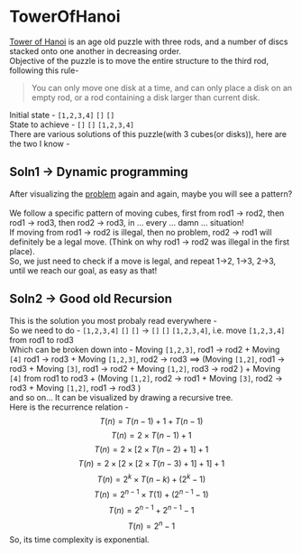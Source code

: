 # TowerOfHanoi

[Tower of Hanoi](https://en.wikipedia.org/wiki/Tower_of_Hanoi) is an age old puzzle with three rods, and a number of discs stacked onto one another in decreasing order. <br>
Objective of the puzzle is to move the entire structure to the third rod, following this rule- 
> You can only move one disk at a time, and can only place a disk on an empty rod, or a rod containing a disk larger than current disk.

Initial state - `[1,2,3,4]` `[]` `[]` <br>
State to achieve - `[]` `[]` `[1,2,3,4]` <br>
There are various solutions of this puzzle(with 3 cubes(or disks)), here are the two I know -  

## Soln1 -> Dynamic programming

After visualizing the [problem](http://towersofhanoi.info/Animate.aspx) again and again, maybe you will see a pattern? <br> <br>
We follow a specific pattern of moving cubes, first from rod1 -> rod2, then rod1 -> rod3, then rod2 -> rod3, in ... every ... damn ... situation! <br>
If moving from rod1 -> rod2 is illegal, then no problem, rod2 -> rod1 will definitely be a legal move. (Think on why rod1 -> rod2 was illegal in the first place). <br>
So, we just need to check if a move is legal, and repeat 1->2, 1->3, 2->3, until we reach our goal, as easy as that!

## Soln2 -> Good old Recursion

This is the solution you most probaly read everywhere - <br>
So we need to do - `[1,2,3,4]` `[]` `[]` $\rightarrow$ `[]` `[]` `[1,2,3,4]`, i.e. move `[1,2,3,4]` from rod1 to rod3 <br>
Which can be broken down into - Moving `[1,2,3]`, rod1 -> rod2 + Moving `[4]` rod1 -> rod3 + Moving `[1,2,3]`, rod2 -> rod3
$\implies$ (Moving `[1,2]`, rod1 -> rod3 + Moving `[3]`, rod1 -> rod2 + Moving `[1,2]`, rod3 -> rod2 ) + Moving `[4]` from rod1 to rod3 + (Moving `[1,2]`, rod2 -> rod1 + Moving `[3]`, rod2 -> rod3 + Moving `[1,2]`, rod1 -> rod3 ) <br>
and so on...
It can be visualized by drawing a recursive tree. <br>
Here is the recurrence relation - <br>
$$T(n) = T(n-1) + 1 + T(n-1)$$
$$T(n) = 2\times T(n-1) + 1$$
$$T(n) = 2\times[2\times T(n-2) + 1] + 1$$
$$T(n) = 2\times [2\times [2\times T(n-3) + 1] + 1] + 1$$
$$T(n) = 2^{k} \times T(n-k) + (2^{k}-1)$$
$$T(n) = 2^{n-1} \times T(1) + (2^{n-1}-1)$$
$$T(n) = 2^{n-1} + 2^{n-1}-1$$
$$T(n) = 2^{n}-1$$
So, its time complexity is exponential.